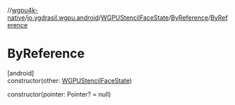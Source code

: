 //[wgpu4k-native](../../../../index.md)/[io.ygdrasil.wgpu.android](../../index.md)/[WGPUStencilFaceState](../index.md)/[ByReference](index.md)/[ByReference](-by-reference.md)

# ByReference

[android]\
constructor(other: [WGPUStencilFaceState](../index.md))

constructor(pointer: Pointer? = null)
